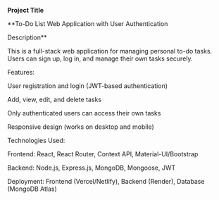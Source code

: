 **Project Title**

**To-Do List Web Application with User Authentication

Description** 

This is a full-stack web application for managing personal to-do tasks. Users can sign up, log in, and manage their own tasks securely.

Features:

User registration and login (JWT-based authentication)

Add, view, edit, and delete tasks

Only authenticated users can access their own tasks

Responsive design (works on desktop and mobile)

Technologies Used:

Frontend: React, React Router, Context API, Material-UI/Bootstrap

Backend: Node.js, Express.js, MongoDB, Mongoose, JWT

Deployment: Frontend (Vercel/Netlify), Backend (Render), Database (MongoDB Atlas)
